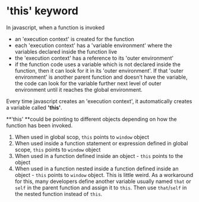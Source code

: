 # 'this' keyword
In javascript, when a function is invoked 
 - an 'execution context' is created for the function
  - each 'execution context' has a 'variable environment' where the variables declared inside the function live
  - the 'execution context' has a reference to its 'outer environment'
  - if the function code uses a variable which is not declared inside the function, then it can look for it in its 'outer environment'. If that 'outer environment' is another parent function and doesn't have the variable, the code can look for the variable further next level of outer environment until it reaches the global environment. 
  
  Every time javascript creates an 'execution context', it automatically creates a variable called **'this'**. 
  
  **'this' **could be pointing to different objects depending on how the function has been invoked.
  
  
  1. When used in global scop, `this` points to `window` object
  2. When used inside a function statement or expression defined in global scope, `this` points to `window` object
  3. When used in a function defined inside an object - `this` points to the  object
  4. When used in a function nested inside a function defined inside an object - `this` points to `window` object. This is little weird. As a workaround for this, many developers define another variable usually named `that` or `self` in the parent function and assign it to `this`. Then use `that`/`self` in the nested function instead of `this`.
  

  


  
